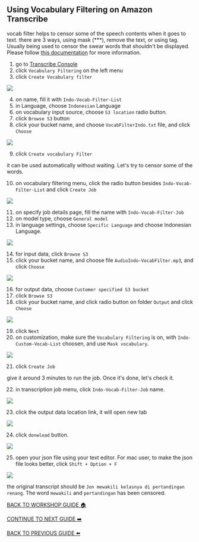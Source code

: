 ## Using Vocabulary Filtering on Amazon Transcribe

vocab filter helps to censor some of the speech contents when it goes to text. there are 3 ways, using mask (***), remove the text, or using tag. Usually being used to censor the swear words that shouldn't be displayed. Please follow [this documentation](https://docs.aws.amazon.com/transcribe/latest/dg/filter-unwanted-words.html) for more information.

1. go to [Transcribe Console](https://ap-southeast-1.console.aws.amazon.com/transcribe/home?region=ap-southeast-1)
2. click `Vocabulary Filtering` on the left menu
3. click `Create Vocabulary filter`

![](../images/VocabFilter/3.png)


4. on name, fill it with `Indo-Vocab-Filter-List`
5. in Language, choose `Indonesian` Language
6. on vocabulary input source, choose `S3 location` radio button.
7. click `Browse S3` button
8. click your bucket name, and choose `VocabFilterIndo.txt` file, and click `Choose`

![](../images/VocabFilter/8.png)


9. click `Create vocabulary Filter`

it can be used automatically without waiting. Let's try to censor some of the words.

10. on vocabulary filtering menu, click the radio button besides `Indo-Vocab-Filter-List` and click `Create Job`

![](../images/VocabFilter/10.png)


11. on specify job details page, fill the name with `Indo-Vocab-Filter-Job`
12. on model type, choose `General model`
13. in language settings, choose `Specific Language` and choose Indonesian Language.

![](../images/VocabFilter/13.png)


14. for input data, click `Browse S3`
15. click your bucket name, and choose file `AudioIndo-VocabFilter.mp3`, and click `Choose`

![](../images/VocabFilter/15.png)


16. for output data, choose `Customer specified S3 bucket`
17. click `Browse S3`
18. click your bucket name, and click radio button on folder `Output` and click `Choose`

![](../images/VocabFilter/18.png)


19. click `Next`
20. on customization, make sure the `Vocabulary Filtering` is on, with `Indo-Custom-Vocab-List` choosen, and use `Mask vocabulary`.

![](../images/VocabFilter/20.png)


21. click `Create Job`

give it around 3 minutes to run the job. Once it's done, let's check it.

22. in transcription job menu, click `Indo-Vocab-Filter-Job` name.

![](../images/VocabFilter/22.png)


23. click the output data location link, it will open new tab

![](../images/VocabFilter/23.png)


24. click `donwload` button.

![](../images/VocabFilter/24.png)


25. open your json file using your text editor. For mac user, to make the json file looks better, click `Shift + Option + F`

![](../images/VocabFilter/25.png)


the original transcript should be `Jon mewakili kelasnya di pertandingan renang`. The word `mewakili` and `pertandingan` has been censored.

[BACK TO WORKSHOP GUIDE :house:](../README.md)

[CONTINUE TO NEXT GUIDE :arrow_right:](SpeakerIdentify.md)

[BACK TO PREVIOUS GUIDE :arrow_left:](CustomVocab.md)